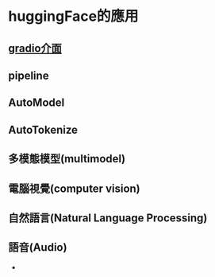 # huggingFace的應用
## [gradio介面](https://github.com/roberthsu2003/gradio)
## pipeline
## AutoModel
## AutoTokenize
## 多模態模型(multimodel)
## 電腦視覺(computer vision)
## 自然語言(Natural Language Processing)
## 語音(Audio)


- 
